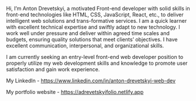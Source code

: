 
  Hi, I’m Anton Drevetskyi, a motivated Front-end developer with solid skills in front-end technologies like HTML, CSS, JavaScript, React, etc.,
to deliver intelligent web solutions and trans-formative services. I am a quick learner with excellent technical expertise
and swiftly adapt to new technology. I work well under pressure and deliver within agreed time scales and budgets, 
ensuring quality solutions that meet clients’ objectives. I have excellent communication, interpersonal, and organizational skills.

  I am currently seeking an entry-level front-end web developer position to properly utilize my web development skills and knowledge
to promote user satisfaction and gain work experience.

My LinkedIn - https://www.linkedin.com/in/anton-drevetskyi-web-dev

My portfolio website - https://adrevetskyifolio.netlify.app
